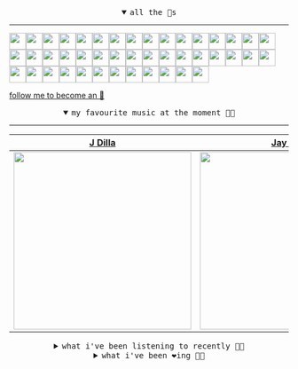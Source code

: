 <details open>

<summary align="center"><samp>all the 🥚s</samp></summary>
<hr />

<a href="https://github.com/maariyadiminsky"><img src="https://avatars.githubusercontent.com/u/87329498?s=90&u=3528f2b978b99531905ad3b1aa3ae1aa1762e5df&v=4" width="30" height="30" /><a href="https://github.com/muratkndmr"><img src="https://avatars.githubusercontent.com/u/117161306?s=90&u=c91834d3ba0fe23fd840ba7d6cbb1f3944b7b900&v=4" width="30" height="30" /><a href="https://github.com/currlybracket"><img src="https://avatars.githubusercontent.com/u/129277849?s=90&u=6644fdd8315628b6b75a61feb657a4b6e7fac3eb&v=4" width="30" height="30" /><a href="https://github.com/memoriaXII"><img src="https://avatars.githubusercontent.com/u/56249189?s=90&u=baf65d25caa57a26e70fa351dad048d936050f07&v=4" width="30" height="30" /><a href="https://github.com/JhnEngblm"><img src="https://avatars.githubusercontent.com/u/79695292?s=90&v=4" width="30" height="30" /><a href="https://github.com/talentlessguy"><img src="https://avatars.githubusercontent.com/u/35937217?s=90&u=2f4a9eb4b4921f4704578b785522f40fe6efd9eb&v=4" width="30" height="30" /><a href="https://github.com/trevorwhealy"><img src="https://avatars.githubusercontent.com/u/14946478?s=90&u=984e08785c7cc2eab6a96f7bd5cf57ba28aced34&v=4" width="30" height="30" /><a href="https://github.com/herlon214"><img src="https://avatars.githubusercontent.com/u/3419441?s=90&u=82a1accbc5b5924d84c0561de0bbecac128ee05c&v=4" width="30" height="30" /><a href="https://github.com/weaverfish111"><img src="https://avatars.githubusercontent.com/u/78041472?s=90&u=9f18a50bb0dc425de6b40c1dbd85d603a6b7857f&v=4" width="30" height="30" /><a href="https://github.com/Kampotboy"><img src="https://avatars.githubusercontent.com/u/111836496?s=90&u=efa2538d18aff5c0db3561992d5493532eed45b5&v=4" width="30" height="30" /><a href="https://github.com/ozzfonnf95"><img src="https://avatars.githubusercontent.com/u/108581837?s=90&v=4" width="30" height="30" /><a href="https://github.com/romanofficial"><img src="https://avatars.githubusercontent.com/u/47697490?s=90&u=e04ea0910507ab1b63fb84fdd11ec9fd82c90cd4&v=4" width="30" height="30" /><a href="https://github.com/cumsoft"><img src="https://avatars.githubusercontent.com/u/97250816?s=90&u=87c940a7f79d7a945ff396009a1dbae311bbccb4&v=4" width="30" height="30" /><a href="https://github.com/gkartalis"><img src="https://avatars.githubusercontent.com/u/21178754?s=90&u=52429c6fb9b08ffd99077d6289fbc8a76ae32260&v=4" width="30" height="30" /><a href="https://github.com/kenjinote"><img src="https://avatars.githubusercontent.com/u/2605401?s=90&u=eedb455e76cb25f023a3626808cd572b7df70ef7&v=4" width="30" height="30" /><a href="https://github.com/Sings168"><img src="https://avatars.githubusercontent.com/u/102612762?s=90&u=1a80803741f4f7c66a1207d24077068f9c262965&v=4" width="30" height="30" /><a href="https://github.com/vivekweb2013"><img src="https://avatars.githubusercontent.com/u/7036736?s=90&v=4" width="30" height="30" /><a href="https://github.com/AYIDouble"><img src="https://avatars.githubusercontent.com/u/18186995?s=90&u=d5e4fa63d5a31be7a3805083a739f22c11a25918&v=4" width="30" height="30" /><a href="https://github.com/mlpao500"><img src="https://avatars.githubusercontent.com/u/95065745?s=90&v=4" width="30" height="30" /><a href="https://github.com/gabrielferrazduque"><img src="https://avatars.githubusercontent.com/u/83476335?s=90&u=4e408a9505f64e80da5f4a8f935c147c3e208309&v=4" width="30" height="30" /><a href="https://github.com/decobeto"><img src="https://avatars.githubusercontent.com/u/32197501?s=90&u=dbba898a88910e1169d8fad301755f16a1834a9b&v=4" width="30" height="30" /><a href="https://github.com/franciane-lark"><img src="https://avatars.githubusercontent.com/u/66569250?s=90&u=5edd6d56796b1daaa3254022604945bd75726d8c&v=4" width="30" height="30" /><a href="https://github.com/kettanaito"><img src="https://avatars.githubusercontent.com/u/14984911?s=90&u=8e311454fc3db9eb53086f21957d28593ab1de6a&v=4" width="30" height="30" /><a href="https://github.com/0000marcell"><img src="https://avatars.githubusercontent.com/u/4584144?s=90&u=fbe23e42bf8509c207e2bc80e31cff8d808f4d6e&v=4" width="30" height="30" /><a href="https://github.com/luiznasciment0"><img src="https://avatars.githubusercontent.com/u/55008532?s=90&u=871e49a7a4a33e3f5933dee5ac83eaf3ece1ec45&v=4" width="30" height="30" /><a href="https://github.com/sibelius"><img src="https://avatars.githubusercontent.com/u/2005841?s=90&u=cab8024eb61323090e1551c73c784b408b2d66b1&v=4" width="30" height="30" /><a href="https://github.com/TSalazargr"><img src="https://avatars.githubusercontent.com/u/16808436?s=90&u=422b601dfbc600223725ecc9af1bec7b1dfee4f2&v=4" width="30" height="30" /><a href="https://github.com/bcomnes"><img src="https://avatars.githubusercontent.com/u/166301?s=90&v=4" width="30" height="30" /><a href="https://github.com/jlsjefferson"><img src="https://avatars.githubusercontent.com/u/53836950?s=90&u=619408c9778ffd2899673fdf3ba59f20b82bf470&v=4" width="30" height="30" /><a href="https://github.com/ilovedesert001"><img src="https://avatars.githubusercontent.com/u/15065396?s=90&u=c94e48f141daf951fb6eb0e4a62c0ba9ec1a5201&v=4" width="30" height="30" /><a href="https://github.com/mayconmesquita"><img src="https://avatars.githubusercontent.com/u/46308804?s=90&u=e06ac123e121b53d7eafc9199fb2a70422052fe0&v=4" width="30" height="30" /><a href="https://github.com/lucasvocos"><img src="https://avatars.githubusercontent.com/u/5739627?s=90&u=d8fcc855b2a2f046d450144a0231b0b59bae3610&v=4" width="30" height="30" /><a href="https://github.com/mikedemarais"><img src="https://avatars.githubusercontent.com/u/1325144?s=90&u=7b32dcd04811261405f2ed35d933b1484558758d&v=4" width="30" height="30" /><a href="https://github.com/davidjerleke"><img src="https://avatars.githubusercontent.com/u/11529148?s=90&u=94446866c576d620cbd33e62834c480091fedcf0&v=4" width="30" height="30" /><a href="https://github.com/jollykingd3d8"><img src="https://avatars.githubusercontent.com/u/51726854?s=90&v=4" width="30" height="30" /><a href="https://github.com/lostpebble"><img src="https://avatars.githubusercontent.com/u/1508863?s=90&u=4ada478500c2c9112fe8e3b0b8240a454403aebc&v=4" width="30" height="30" /><a href="https://github.com/karacas"><img src="https://avatars.githubusercontent.com/u/1050937?s=90&u=eb3e1441a8d79e29037e71ccd13e35c907defbe6&v=4" width="30" height="30" /><a href="https://github.com/eheddema"><img src="https://avatars.githubusercontent.com/u/808567?s=90&u=225eb2910c3dcd13c6bc86dcaaa14780323110db&v=4" width="30" height="30" /><a href="https://github.com/kelmer44"><img src="https://avatars.githubusercontent.com/u/3629100?s=90&v=4" width="30" height="30" /><a href="https://github.com/macabu"><img src="https://avatars.githubusercontent.com/u/1299138?s=90&u=8e157be586103823b212c5c9ada88ab2a9867ccf&v=4" width="30" height="30" /><a href="https://github.com/pvinis"><img src="https://avatars.githubusercontent.com/u/100233?s=90&v=4" width="30" height="30" /><a href="https://github.com/medeeiros"><img src="https://avatars.githubusercontent.com/u/331136?s=90&u=e44d12c7f7e45d5f5b30ea9d963a70b435ba5355&v=4" width="30" height="30" /><a href="https://github.com/langri-sha"><img src="https://avatars.githubusercontent.com/u/77084?s=90&v=4" width="30" height="30" /><a href="https://github.com/80sinteractive"><img src="https://avatars.githubusercontent.com/u/22603136?s=90&u=7f78c96ea924a48b1bd364833036f706afa57619&v=4" width="30" height="30" />
  
<samp><a href="https://github.com/bitttttten">follow me to become an 🥚</a></samp>

</details>

<details open>

<summary align="center"><samp>my favourite music at the moment 🎵🎶</samp></summary>
<hr />

<!-- toc -->

| [J Dilla](https://open.spotify.com/artist/0IVcLMMbm05VIjnzPkGCyp)                                                                                                | [Jay Dee](https://open.spotify.com/artist/16L1SS4OancaZUTu3qWqHb)                                                                                                | [Maidenfed](https://open.spotify.com/artist/3zEOrBQWeEyzE0WfhGrZvP)                                                                                              | [Fred again..](https://open.spotify.com/artist/4oLeXFyACqeem2VImYeBFe)                                                                                           |
| ---------------------------------------------------------------------------------------------------------------------------------------------------------------- | ---------------------------------------------------------------------------------------------------------------------------------------------------------------- | ---------------------------------------------------------------------------------------------------------------------------------------------------------------- | ---------------------------------------------------------------------------------------------------------------------------------------------------------------- |
| [<img src="https://i.scdn.co/image/ab6761610000e5ebc68a069a1c70eca57b2828d2" width="320" height="auto">](https://open.spotify.com/artist/0IVcLMMbm05VIjnzPkGCyp) | [<img src="https://i.scdn.co/image/ab67616d0000b273ce9c35737e224ac86d68602b" width="320" height="auto">](https://open.spotify.com/artist/16L1SS4OancaZUTu3qWqHb) | [<img src="https://i.scdn.co/image/ab6761610000e5ebd5b4bd326956c117bac1070f" width="320" height="auto">](https://open.spotify.com/artist/3zEOrBQWeEyzE0WfhGrZvP) | [<img src="https://i.scdn.co/image/ab6761610000e5eb69eea22d7189af21794f3043" width="320" height="auto">](https://open.spotify.com/artist/4oLeXFyACqeem2VImYeBFe) |

<!-- tocstop -->

</details>

<details>

<summary align="center"><samp>what i've been listening to recently 🎵🎶</samp></summary>
<hr />

<!-- toc -->

| [Breakadawn<br />De La Soul](https://open.spotify.com/track/2WyLyygONxNBVtXCRLMjFY)                                                                             | [Institutionalized<br />Kendrick Lamar, Bilal, Anna W…](https://open.spotify.com/track/4oFtLSgHyZPNYDCcANhTnO)                                                  | [Steve Biko (Stir It Up)<br />A Tribe Called Quest](https://open.spotify.com/track/671sDyeE398eD0sdGuVbZU)                                                      | [Come Get It<br />Jay Dee, J Dilla](https://open.spotify.com/track/38sPkzsCsC7HOFAMh5xyrW)                                                                      |
| --------------------------------------------------------------------------------------------------------------------------------------------------------------- | --------------------------------------------------------------------------------------------------------------------------------------------------------------- | --------------------------------------------------------------------------------------------------------------------------------------------------------------- | --------------------------------------------------------------------------------------------------------------------------------------------------------------- |
| [<img src="https://i.scdn.co/image/ab6761610000e5ebc443011311dcf7f6eeaf507d" width="320" height="auto">](https://open.spotify.com/track/2WyLyygONxNBVtXCRLMjFY) | [<img src="https://i.scdn.co/image/ab6761610000e5eb437b9e2a82505b3d93ff1022" width="320" height="auto">](https://open.spotify.com/track/4oFtLSgHyZPNYDCcANhTnO) | [<img src="https://i.scdn.co/image/ab6761610000e5eb774d73ae6796b6f437d89db9" width="320" height="auto">](https://open.spotify.com/track/671sDyeE398eD0sdGuVbZU) | [<img src="https://i.scdn.co/image/ab67616d0000b273ce9c35737e224ac86d68602b" width="320" height="auto">](https://open.spotify.com/track/38sPkzsCsC7HOFAMh5xyrW) |

<!-- tocstop -->

</details>

<details>

<summary align="center"><samp>what i've been ❤️ing 🎵🎶</samp></summary>
<hr />

<!-- toc -->

| [Forever - Single Version<br />The Little Dippers](https://open.spotify.com/album/7zV5IIfdqRHHRAUNkQ3aLX)                                                       | [Het Dorp<br />Wim Sonneveld](https://open.spotify.com/album/4Ae7E7xkTrdTqKvX7RJk7S)                                                                            | [Easy Easy<br />King Krule](https://open.spotify.com/album/3nR8btC3svZmUktrXDBuRY)                                                                              | [i wish it would never stop sn…<br />Various Artists](https://open.spotify.com/album/1vV4Hl5uDdMtKdKChSkjLG)                                                    |
| --------------------------------------------------------------------------------------------------------------------------------------------------------------- | --------------------------------------------------------------------------------------------------------------------------------------------------------------- | --------------------------------------------------------------------------------------------------------------------------------------------------------------- | --------------------------------------------------------------------------------------------------------------------------------------------------------------- |
| [<img src="https://i.scdn.co/image/ab67616d0000b2735ac908d1247d38d2dc0aaac0" width="320" height="auto">](https://open.spotify.com/album/7zV5IIfdqRHHRAUNkQ3aLX) | [<img src="https://i.scdn.co/image/ab67616d0000b273c1af89232b5a848ff35feae2" width="320" height="auto">](https://open.spotify.com/album/4Ae7E7xkTrdTqKvX7RJk7S) | [<img src="https://i.scdn.co/image/ab67616d0000b27303630b521c08ec8a82c5bcf0" width="320" height="auto">](https://open.spotify.com/album/3nR8btC3svZmUktrXDBuRY) | [<img src="https://i.scdn.co/image/ab67616d0000b273cbc14a6c3a194d03a2c19785" width="320" height="auto">](https://open.spotify.com/album/1vV4Hl5uDdMtKdKChSkjLG) |

<!-- tocstop -->

</details>
